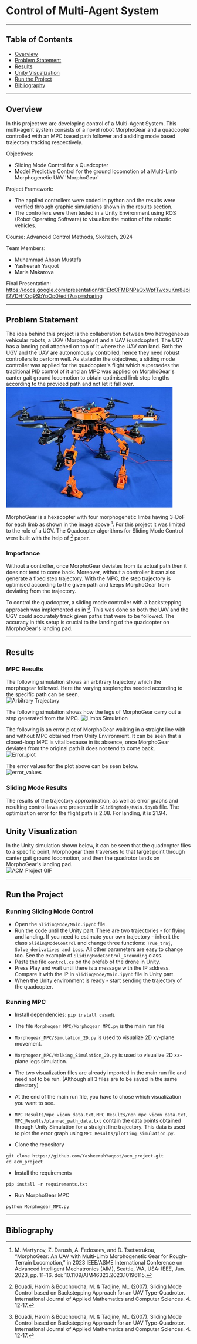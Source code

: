 # Control of Multi-Agent System

---

## Table of Contents

- [Overview](#overview)
- [Problem Statement](#problem-statement)
- [Results](#results)
- [Unity Visualization](#unity-visualization)
- [Run the Project](#run-the-project)
- [Bibliography](#bibliography)

---

## Overview
In this project we are developing control of a Multi-Agent System. This multi-agent system consists of a novel robot MorphoGear and a quadcopter controlled with an MPC based path follower and a sliding mode based trajectory tracking respectively. 

Objectives:
- Sliding Mode Control for a Quadcopter
- Model Predictive Control for the ground locomotion of a Multi-Limb Morphogenetic UAV 'MorphoGear'

Project Framework:
- The applied controllers were coded in python and the results were verified through graphic simulations shown in the results section.
- The controllers were then tested in a Unity Environment using ROS (Robot Operating Software) to visualize the motion of the robotic vehicles. 

Course: Advanced Control Methods, Skoltech, 2024

Team Members: 
- Muhammad Ahsan Mustafa
- Yasheerah Yaqoot
- Maria Makarova

Final Presentation: https://docs.google.com/presentation/d/1EtcCFMBNPaQxWpfTwcxuKm8Jpif2VDHfXrq9SbYpOp0/edit?usp=sharing



---

## Problem Statement
<!-- This section delves into the specifics of the challenge tackled during the project. It provides context, outlines the objectives, and discusses the significance of the problem. -->

The idea behind this project is the collaboration between two hetrogeneous vehicular robots, a UGV (Morphogear) and a UAV (quadcopter). The UGV has a landing pad attached on top of it where the UAV can land. Both the UGV and the UAV are autonomously controlled, hence they need robust controllers to perform well. As stated in the objectives, a sliding mode controller was applied for the quadcopter's flight which supersedes the traditional PID control of it and an MPC was applied on MorphoGear's canter gait ground locomotion to obtain optimised limb step lengths according to the provided path and not let it fall over.  
![MorphoGear](https://github.com/YasheerahYaqoot/acm_project/blob/main/MorphoGear.jpg)

MorphoGear is a hexacopter with four morphogenetic limbs having 3-DoF for each limb as shown in the image above [^1]. For this project it was limited to the role of a UGV.
The Quadcopter algorithms for Sliding Mode Control were built with the help of [^2] paper.

### Importance
Without a controller, once MorphoGear deviates from its actual path then it does not tend to come back. Moreover, without a controller it can also generate a fixed step trajectory. With the MPC, the step trajectory is optimised according to the given path and keeps MorphoGear from deviating from the trajectory.

To control the quadcopter, a sliding mode controller with a backstepping approach was implemented as in [^2]. This was done so both the UAV and the UGV could accurately track given paths that were to be followed. The accuracy in this setup is crucial to the landing of the quadcopter on MorphoGear's landing pad. 


<!-- ### Subsection (if any)
Subsections may be added to further break down the problem, provide background information, or elaborate on specific aspects that are crucial to understanding the project's scope. -->

---

## Results
### MPC Results
<!-- This is a comment -->
<!-- Detailed explanation of the findings, performance metrics, and outcomes of the project. This section may include graphs, tables, and other visual aids to support the results. -->

The following simulation shows an arbitrary trajectory which the morphogear followed. Here the varying steplengths needed according to the specific path can be seen.  
![Arbitrary Trajectory](https://github.com/YasheerahYaqoot/acm_project/assets/140263131/72acc1fb-397f-47f9-8eb2-e71c54063f1a)

The following simulation shows how the legs of MorphoGear carry out a step generated from the MPC. 
![Limbs Simulation](https://github.com/YasheerahYaqoot/acm_project/assets/140263131/cfd34b74-b26c-403f-9f66-7c85859b7bbe)

The following is an error plot of MorphoGear walking in a straight line with and without MPC obtained from Unity Environment. It can be seen that a closed-loop MPC is vital because in its absence, once MorphoGear deviates from the original path it does not tend to come back.  
![Error_plot](https://github.com/YasheerahYaqoot/acm_project/assets/140263131/937174e5-9ada-4d1f-bbfc-f5da0adf3172) 

The error values for the plot above can be seen below.  
![error_values](https://github.com/YasheerahYaqoot/acm_project/assets/140263131/8d485c47-4994-4b1c-be0f-f9c9c347173a)
### Sliding Mode Results
The results of the trajectory approximation, as well as error graphs and resulting control laws are presented in `SlidingMode/Main.ipynb` file. 
The optimization error for the flight path is 2.08. For landing, it is 21.94.


## Unity Visualization
In the Unity simulation shown below, it can be seen that the quadcopter flies to a specific point, Morphogear then traverses to that target point through canter gait ground locomotion, and then the quadrotor lands on MorphoGear's landing pad.  
![ACM Project GIF](https://github.com/YasheerahYaqoot/acm_project/assets/140263131/c3952a5e-bcbe-4927-9d73-9e6026e2fdb0)


---
<!-- ### Subsection (if any)
Subsections may be used to organize results into categories, discuss different algorithms or methods used, or compare various scenarios within the project. -->

## Run the Project
### Running Sliding Mode Control
- Open the `SlidingMode/Main.ipynb` file.
- Run the code until the Unity part. There are two trajectories - for flying and landing. If you need to estimate your own trajectory - inherit the class `SlidingModeControl` and change three functions: `True_traj, Solve_derivatives and Loss`. All other parameters are easy to change too. See the example of `SlidingModeControl_Grounding` class.
- Paste the file `control.cs` on the prefab of the drone in Unity.
- Press Play and wait until there is a message with the IP address. Compare it with the IP in `SlidingMode/Main.ipynb` file in Unity part.
- When the Unity environment is ready - start sending the trajectory of the quadcopter.
### Running MPC
- Install dependencies: `pip install casadi`
- The file `Morphogear_MPC/Morphogear_MPC.py` is the main run file
- `Morphogear_MPC/Simulation_2D.py` is used to visualize 2D xy-plane movement.
- `Morphogear_MPC/Walking_Simulation_2D.py` is used to visualize 2D xz-plane legs simulation.
- The two visualization files are already imported in the main run file and need not to be run. (Although all 3 files are to be saved in the same directory)
- At the end of the main run file, you have to chose which visualization you want to see.
- `MPC_Results/mpc_vicon_data.txt`, `MPC_Results/non_mpc_vicon_data.txt`, `MPC_Results/planned_path_data.txt` contain the data points obtained through Unity Simulation for a straight line trajectory. This data is used to plot the error graph using `MPC_Results/plotting_simulation.py`.

- Clone the repository
```
git clone https://github.com/YasheerahYaqoot/acm_project.git
cd acm_project
```

- Install the requirements
```
pip install -r requirements.txt
```

- Run MorphoGear MPC
```
python Morphogear_MPC.py
```

  ---

## Bibliography
[^1]: M. Martynov, Z. Darush, A. Fedoseev, and D. Tsetserukou, “MorphoGear: An UAV with Multi-Limb Morphogenetic Gear for Rough-Terrain Locomotion,” in 2023 IEEE/ASME International Conference on Advanced Intelligent Mechatronics (AIM), Seattle, WA, USA: IEEE, Jun. 2023, pp. 11–16. doi: 10.1109/AIM46323.2023.10196115.
[^2]: Bouadi, Hakim & Bouchoucha, M. & Tadjine, M.. (2007). Sliding Mode Control based on Backstepping Approach for an UAV Type-Quadrotor. International Journal of Applied Mathematics and Computer Sciences. 4. 12-17. 
